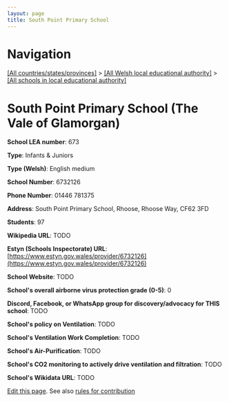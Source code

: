 ```yaml
---
layout: page
title: South Point Primary School
---
```

# Navigation

[[All countries/states/provinces]](../../..) > [[All Welsh local educational authority]](../..) > [[All schools in local educational authority]](..)

# South Point Primary School (The Vale of Glamorgan)

**School LEA number**: 673

**Type**: Infants & Juniors

**Type (Welsh)**: English medium

**School Number**: 6732126

**Phone Number**: 01446 781375

**Address**: South Point Primary School, Rhoose, Rhoose Way, CF62 3FD

**Students**: 97

**Wikipedia URL**: TODO

**Estyn (Schools Inspectorate) URL**: [https://www.estyn.gov.wales/provider/6732126](https://www.estyn.gov.wales/provider/6732126)

**School Website**: TODO

**School's overall airborne virus protection grade (0-5)**: 0

**Discord, Facebook, or WhatsApp group for discovery/advocacy for THIS school**: TODO

**School's policy on Ventilation**: TODO

**School's Ventilation Work Completion**: TODO

**School's Air-Purification**: TODO

**School's CO2 monitoring to actively drive ventilation and filtration**: TODO

**School's Wikidata URL**: TODO




[Edit this page](https://github.com/VentilationProject/Wales/edit/prif/./The_Vale_of_Glamorgan/South_Point_Primary_School.md). See also [rules for contribution](../../../contribution-rules/)